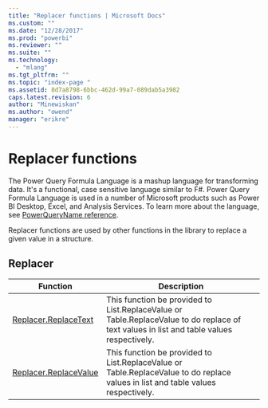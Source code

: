 ```yaml
---
title: "Replacer functions | Microsoft Docs"
ms.custom: ""
ms.date: "12/28/2017"
ms.prod: "powerbi"
ms.reviewer: ""
ms.suite: ""
ms.technology: 
  - "mlang"
ms.tgt_pltfrm: ""
ms.topic: "index-page "
ms.assetid: 8d7a8798-6bbc-462d-99a7-089dab5a3982
caps.latest.revision: 6
author: "Minewiskan"
ms.author: "owend"
manager: "erikre"
---
```

# Replacer functions
The Power Query Formula Language is a mashup language for transforming data. It's a functional, case sensitive language similar to F\#. Power Query Formula Language is used in a number of Microsoft products such as Power BI Desktop, Excel, and Analysis Services. To learn more about the language, see [PowerQueryName reference](https://msdn.microsoft.com/en-us/library/mt211003.aspx).  
  
Replacer functions are used by other functions in the library to replace a given value in a structure.  
  
## <a name="__toc360789948"></a>Replacer  
  
|Function|Description|  
|------------|---------------|  
|[Replacer.ReplaceText](../PowerQuery/replacer-replacetext.md)|This function be provided to List.ReplaceValue or Table.ReplaceValue to do replace of text values in list and table values respectively.|  
|[Replacer.ReplaceValue](../PowerQuery/replacer-replacevalue.md)|This function be provided to List.ReplaceValue or Table.ReplaceValue to do replace values in list and table values respectively.|  
  
